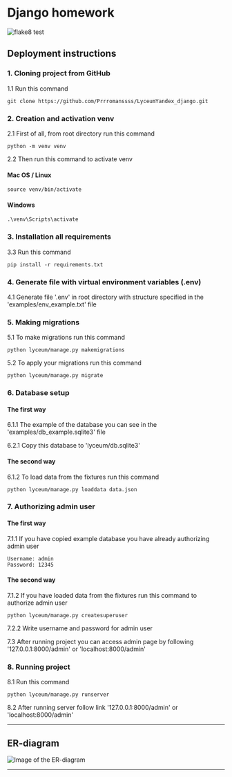 # Django homework


![flake8 test](https://github.com/Prrromanssss/LyceumYandex_django/actions/workflows/python-package.yml/badge.svg)



## Deployment instructions


### 1. Cloning project from GitHub

1.1 Run this command
```commandline
git clone https://github.com/Prrromanssss/LyceumYandex_django.git
```

### 2. Creation and activation venv

2.1 First of all, from root directory run this command
```commandline
python -m venv venv
```
2.2 Then run this command to activate venv
#### Mac OS / Linux
```commandline
source venv/bin/activate
```
#### Windows
```commandline
.\venv\Scripts\activate
```

### 3. Installation all requirements

3.3 Run this command 
```commandline
pip install -r requirements.txt
```

### 4. Generate file with virtual environment variables (.env)

4.1 Generate file '.env' in root directory with structure specified in the 'examples/env_example.txt' file

### 5. Making migrations

5.1 To make migrations run this command

```commandline
python lyceum/manage.py makemigrations
```
5.2 To apply your migrations run this command
```commandline
python lyceum/manage.py migrate
```

### 6. Database setup

#### The first way
6.1.1 The example of the database you can see in the 'examples/db_example.sqlite3' file

6.2.1 Copy this database to 'lyceum/db.sqlite3'

#### The second way
6.1.2 To load data from the fixtures run this command
```commandline
python lyceum/manage.py loaddata data.json
```

### 7. Authorizing admin user

#### The first way
7.1.1 If you have copied example database you have already authorizing admin user
```commandline
Username: admin
Password: 12345
```

#### The second way
7.1.2 If you have loaded data from the fixtures run this command to authorize admin user
```commandline
python lyceum/manage.py createsuperuser
```
7.2.2 Write username and password for admin user

7.3 After running project you can access admin page by following '127.0.0.1:8000/admin' or 'localhost:8000/admin'

### 8. Running project

8.1 Run this command
```commandline
python lyceum/manage.py runserver
```
8.2 After running server follow link
'127.0.0.1:8000/admin' or 'localhost:8000/admin'


***

## ER-diagram
![Image of the ER-diagram](https://github.com/Prrromanssss/LyceumYandex_django/raw/main/media/ER-diagram.png)

***
